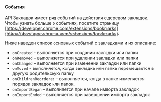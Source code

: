 #### События

API Закладок имеет ряд событий на действия с деревом закладок. Чтобы узнать больше о событиях, посетите страницу [https://developer.chrome.com/extensions/bookmarks](https://developer.chrome.com/extensions/bookmarks).

Ниже наведен список основных событий с закладками и их описание:

* `onCreated` - выполняется при создании закладки или папки
* `onRemoved` – выполняется при удалении закладки или папки
* `onChanged` – выполняется при изменении закладки или папки
* `onMoved` - выполняется, когда закладка или папка перемещается в другую родительскую папку
* `onChildrenReordered` – выполняется, когда в папке изменяется порядок закладок или папок.
* `onImportBegan` – выполняется при начале импорта закладок
* `onImportEnded` – выполняется при завершении импорта закладок




